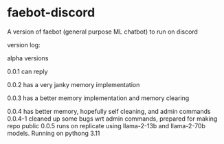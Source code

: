 # faebot-discord
A version of faebot (general purpose ML chatbot) to run on discord

version log:

alpha versions 

0.0.1 can reply

0.0.2 has a very janky memory implementation

0.0.3 has a better memory implementation and memory clearing 

0.0.4 has better memory, hopefully self cleaning, and admin commands
0.0.4-1 cleaned up some bugs wrt admin commands, prepared for making repo public
0.0.5 runs on replicate using llama-2-13b and llama-2-70b models. Running on pythong 3.11